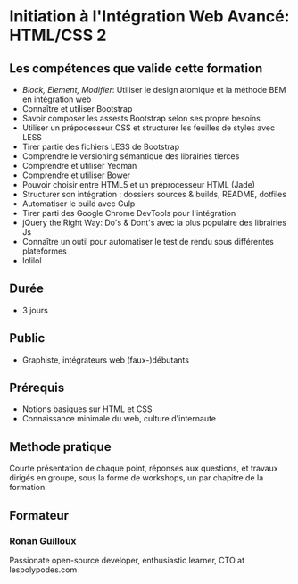 # Initiation à l'Intégration Web Avancé: HTML/CSS 2

## Les compétences que valide cette formation

- _Block, Element, Modifier_: Utiliser le design atomique et la méthode BEM en intégration web
- Connaître et utiliser Bootstrap
- Savoir composer les assests Bootstrap selon ses propre besoins
- Utiliser un prépocesseur CSS et structurer les feuilles de styles avec LESS
- Tirer partie des fichiers LESS de Bootstrap
- Comprendre le versioning sémantique des librairies tierces
- Comprendre et utiliser Yeoman
- Comprendre et utiliser Bower
- Pouvoir choisir entre HTML5 et un préprocesseur HTML (Jade)
- Structurer son intégration : dossiers sources & builds, README, dotfiles
- Automatiser le build avec Gulp
- Tirer parti des Google Chrome DevTools pour l'intégration
- jQuery the Right Way: Do's & Dont's avec la plus populaire des librairies Js
- Connaître un outil pour automatiser le test de rendu sous différentes plateformes
- lolilol

## Durée

* 3 jours

## Public

* Graphiste, intégrateurs web (faux-)débutants

## Prérequis

* Notions basiques sur HTML et CSS
* Connaissance minimale du web, culture d'internaute

## Methode pratique

Courte présentation de chaque point, réponses aux questions, et travaux dirigés en groupe, sous la forme de workshops, un par chapitre de la formation.

## Formateur

### Ronan Guilloux

Passionate open-source developer, enthusiastic learner, CTO at lespolypodes.com
